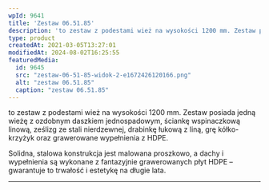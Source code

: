 ```yaml
---
wpId: 9641
title: 'Zestaw 06.51.85'
description: 'to zestaw z podestami wież na wysokości 1200 mm. Zestaw posiada jedną wieżę z ozdobnym daszkiem jednospadowym, ściankę wspinaczkową linową, ześlizg ze stali nierdzewnej, drabinkę łukową z liną, grę kółko-krzyżyk oraz grawerowane wypełnienia z HDPE. Solidna, stalowa konstrukcja jest malowana proszkowo, a dachy i wypełnienia są wykonane z fantazyjnie grawerowanych płyt HDPE – gwarantuje to ...'
type: product
createdAt: 2021-03-05T13:27:01
modifiedAt: 2024-08-02T16:25:55
featuredMedia:
  id: 9645
  src: "zestaw-06-51-85-widok-2-e1672426120166.png"
  alt: "zestaw 06.51.85"
  caption: "zestaw 06.51.85"
---
```



to zestaw z podestami wież na wysokości 1200 mm. Zestaw posiada jedną wieżę z ozdobnym daszkiem jednospadowym, ściankę wspinaczkową linową, ześlizg ze stali nierdzewnej, drabinkę łukową z liną, grę kółko-krzyżyk oraz grawerowane wypełnienia z HDPE.

Solidna, stalowa konstrukcja jest malowana proszkowo, a dachy i wypełnienia są wykonane z fantazyjnie grawerowanych płyt HDPE – gwarantuje to trwałość i estetykę na długie lata.

* * *